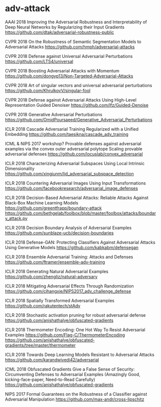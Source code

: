 # adv-attack
 
AAAI 2018 Improving the Adversarial Robustness and Interpretability of Deep Neural Networks by Regularizing their Input Gradients https://github.com/dtak/adversarial-robustness-public

CVPR 2018 On the Robustness of Semantic Segmentation Models to Adversarial Attacks https://github.com/hmph/adversarial-attacks

CVPR 2018 Defense against Universal Adversarial Perturbations https://github.com/LTS4/universal

CVPR 2018 Boosting Adversarial Attacks with Momentum https://github.com/dongyp13/Non-Targeted-Adversarial-Attacks

CVPR 2018 Art of singular vectors and universal adversarial perturbations https://github.com/KhrulkovV/singular-fool 

CVPR 2018 Defense against Adversarial Attacks Using High-Level Representation Guided Denoiser https://github.com/lfz/Guided-Denoise

CVPR 2018 Generative Adversarial Perturbations https://github.com/OmidPoursaeed/Generative_Adversarial_Perturbations

ICLR 2018 Cascade Adversarial Training Regularized with a Unified Embedding https://github.com/taesikna/cascade_adv_training 

ICML & NIPS 2017 workshop? Provable defenses against adversarial examples via the convex outer adversarial polytope Scaling provable adversarial defenses https://github.com/locuslab/convex_adversarial 

ICLR 2018 Characterizing Adversarial Subspaces Using Local Intrinsic Dimensionality https://github.com/xingjunm/lid_adversarial_subspace_detection 

ICLR 2018 Countering Adversarial Images Using Input Transformations https://github.com/facebookresearch/adversarial_image_defenses 

ICLR 2018 Decision-Based Adversarial Attacks: Reliable Attacks Against Black-Box Machine Learning Models https://github.com/greentfrapp/boundary-attack https://github.com/bethgelab/foolbox/blob/master/foolbox/attacks/boundary_attack.py 

ICLR 2018 Decision Boundary Analysis of Adversarial Examples https://github.com/sunblaze-ucb/decision-boundaries 

ICLR 2018 Defense-GAN: Protecting Classifiers Against Adversarial Attacks Using Generative Models https://github.com/kabkabm/defensegan 

ICLR 2018 Ensemble Adversarial Training: Attacks and Defenses https://github.com/ftramer/ensemble-adv-training 

ICLR 2018 Generating Natural Adversarial Examples https://github.com/zhengliz/natural-adversary

ICLR 2018 Mitigating Adversarial Effects Through Randomization https://github.com/cihangxie/NIPS2017_adv_challenge_defense 

ICLR 2018 Spatially Transformed Adversarial Examples https://github.com/rakutentech/stAdv 

ICLR 2018 Stochastic activation pruning for robust adversarial defense https://github.com/anishathalye/obfuscated-gradients 

ICLR 2018 Thermometer Encoding: One Hot Way To Resist Adversarial Examples https://github.com/Flag-C/ThermometerEncoding  https://github.com/anishathalye/obfuscated-gradients/tree/master/thermometer 

ICLR 2018 Towards Deep Learning Models Resistant to Adversarial Attacks https://github.com/karandwivedi42/adversarial 

ICML 2018 Obfuscated Gradients Give a False Sense of Security: Circumventing Defenses to Adversarial Examples (Amazingly Good, kicking-face-paper, Need-to-Read Carefully) https://github.com/anishathalye/obfuscated-gradients 

NIPS 2017 Formal Guarantees on the Robustness of a Classifier against Adversarial Manipulation https://github.com/max-andr/cross-lipschitz 
